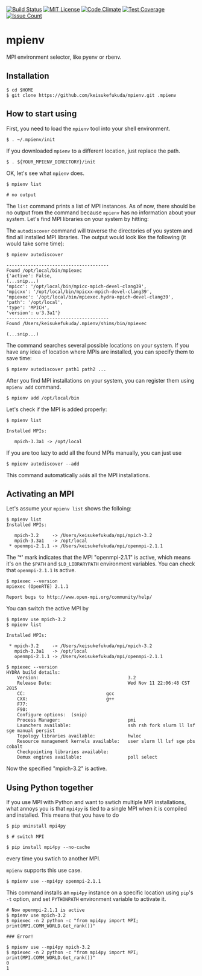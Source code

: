 [![Build Status](https://travis-ci.org/keisukefukuda/mpienv.svg?branch=master)](https://travis-ci.org/keisukefukuda/mpienv)
[![MIT License](http://img.shields.io/badge/license-MIT-blue.svg?style=flat)](LICENSE)
[![Code Climate](https://codeclimate.com/github/keisukefukuda/mpienv/badges/gpa.svg)](https://codeclimate.com/github/keisukefukuda/mpienv)
[![Test Coverage](https://codeclimate.com/github/keisukefukuda/mpienv/badges/coverage.svg)](https://codeclimate.com/github//keisukefukuda/mpienv)
[![Issue Count](https://codeclimate.com/github/keisukefukuda/mpienv/badges/issue_count.svg)](https://codeclimate.com/github/keisukefukuda/mpienv)

# mpienv
MPI environment selector, like pyenv or rbenv. 

## Installation

    $ cd $HOME
    $ git clone https://github.com/keisukefukuda/mpienv.git .mpienv
    

## How to start using

First, you need to load the `mpienv` tool into your shell environment.

    $ . ~/.mpienv/init
    
If you downloaded `mpienv` to a different location, just replace the path.

    $ . ${YOUR_MPIENV_DIRECTORY}/init
    
OK, let's see what `mpienv` does.

    $ mpienv list
    
    # no output

The `list` command prints a list of MPI instances. As of now, there
should be no output from the command because `mpienv` has no
information about your system. Let's find MPI libraries on your system
by hitting:

The `autodiscover` command will traverse the directories of you system
and find all installed MPI libraries. The output would look like the
following (it would take some time):

    $ mpienv autodiscover
    
    --------------------------------------
    Found /opt/local/bin/mpiexec
    {'active': False,
    (...snip...)
    'mpicc': '/opt/local/bin/mpicc-mpich-devel-clang39',
    'mpicxx': '/opt/local/bin/mpicxx-mpich-devel-clang39',
    'mpiexec': '/opt/local/bin/mpiexec.hydra-mpich-devel-clang39',
    'path': '/opt/local',
    'type': 'MPICH',
    'version': u'3.3a1'}
    --------------------------------------
    Found /Users/keisukefukuda/.mpienv/shims/bin/mpiexec

    (...snip...)

The command searches several possible locations on your system.  If
you have any idea of location where MPIs are installed, you can
specify them to save time:

    $ mpienv autodiscover path1 path2 ...
    
After you find MPI installations on your system, you can register them
using `mpienv add` command.

    $ mpienv add /opt/local/bin
    
Let's check if the MPI is added properly:

    $ mpienv list
    
    Installed MPIs:

       mpich-3.3a1 -> /opt/local

If you are too lazy to add all the found MPIs manually, you can just use

    $ mpienv autodiscover --add

This command automatically `add`s all the MPI installations.

## Activating an MPI

Let's assume your `mpienv list` shows the folloing:

    $ mpienv list
    Installed MPIs:

       mpich-3.2     -> /Users/keisukefukuda/mpi/mpich-3.2
       mpich-3.3a1   -> /opt/local
     * openmpi-2.1.1 -> /Users/keisukefukuda/mpi/openmpi-2.1.1
     

The '*' mark indicates that the MPI "openmpi-2.1.1" is active, which
means it's on the `$PATH` and `$LD_LIBRARYPATH` environment variables.
You can check that `openmpi-2.1.1` is active.

    $ mpiexec --version
    mpiexec (OpenRTE) 2.1.1

    Report bugs to http://www.open-mpi.org/community/help/

You can switch the active MPI by

    $ mpienv use mpich-3.2
    $ mpienv list

    Installed MPIs:

     * mpich-3.2     -> /Users/keisukefukuda/mpi/mpich-3.2
       mpich-3.3a1   -> /opt/local
       openmpi-2.1.1 -> /Users/keisukefukuda/mpi/openmpi-2.1.1
       
    $ mpiexec --version
    HYDRA build details:
        Version:                                 3.2
        Release Date:                            Wed Nov 11 22:06:48 CST 2015
        CC:                              gcc
        CXX:                             g++
        F77:
        F90:
        Configure options:  (snip)
        Process Manager:                         pmi
        Launchers available:                     ssh rsh fork slurm ll lsf sge manual persist
        Topology libraries available:            hwloc
        Resource management kernels available:   user slurm ll lsf sge pbs cobalt
        Checkpointing libraries available:
        Demux engines available:                 poll select
       
Now the specified "mpich-3.2" is active. 

## Using Python together

If you use MPI with Python and want to swtich multiple MPI
installations, what annoys you is that `mpi4py` is tied to a single
MPI when it is compiled and installed. This means that you have to do

    $ pip uninstall mpi4py
    
    $ # switch MPI
    
    $ pip install mpi4py --no-cache
    
every time you swtich to another MPI.

`mpienv` supports this use case.

    $ mpienv use --mpi4py openmpi-2.1.1
    
This command installs an `mpi4py` instance on a specific location
using `pip`'s `-t` option, and set `PYTHONPATH` environment variable
to activate it.

    # Now openmpi-2.1.1 is active
    $ mpienv use mpich-3.2
    $ mpiexec -n 2 python -c "from mpi4py import MPI; print(MPI.COMM_WORLD.Get_rank())"
    
    ### Error!
    
    $ mpienv use --mpi4py mpich-3.2
    $ mpiexec -n 2 python -c "from mpi4py import MPI; print(MPI.COMM_WORLD.Get_rank())"
    0
    1


